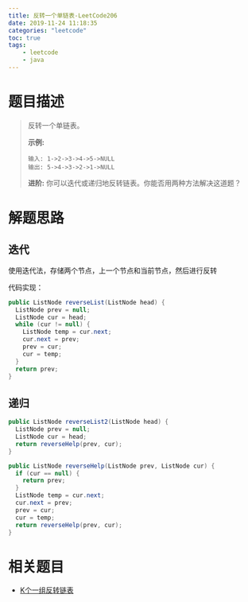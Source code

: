 ```yaml
---
title: 反转一个单链表-LeetCode206
date: 2019-11-24 11:18:35
categories: "leetcode"
toc: true
tags: 
	- leetcode
	- java
---
```


# 题目描述

> 反转一个单链表。
>
> **示例:**
>
> ```
> 输入: 1->2->3->4->5->NULL
> 输出: 5->4->3->2->1->NULL
> ```
>
> **进阶:**
> 你可以迭代或递归地反转链表。你能否用两种方法解决这道题？

<!--more-->

# 解题思路

## 迭代

使用迭代法，存储两个节点，上一个节点和当前节点，然后进行反转

代码实现：

```java
public ListNode reverseList(ListNode head) {
  ListNode prev = null;
  ListNode cur = head;
  while (cur != null) {
    ListNode temp = cur.next;
    cur.next = prev;
    prev = cur;
    cur = temp;
  }
  return prev;
}
```

## 递归

```java
public ListNode reverseList2(ListNode head) {
  ListNode prev = null;
  ListNode cur = head;
  return reverseHelp(prev, cur);
}

public ListNode reverseHelp(ListNode prev, ListNode cur) {
  if (cur == null) {
    return prev;
  }
  ListNode temp = cur.next;
  cur.next = prev;
  prev = cur;
  cur = temp;
  return reverseHelp(prev, cur);
}
```

# 相关题目

- [K个一组反转链表](https://www.liunaijie.top/2019/11/27/LeetCode/K个一组翻转链表-LeetCode25/)